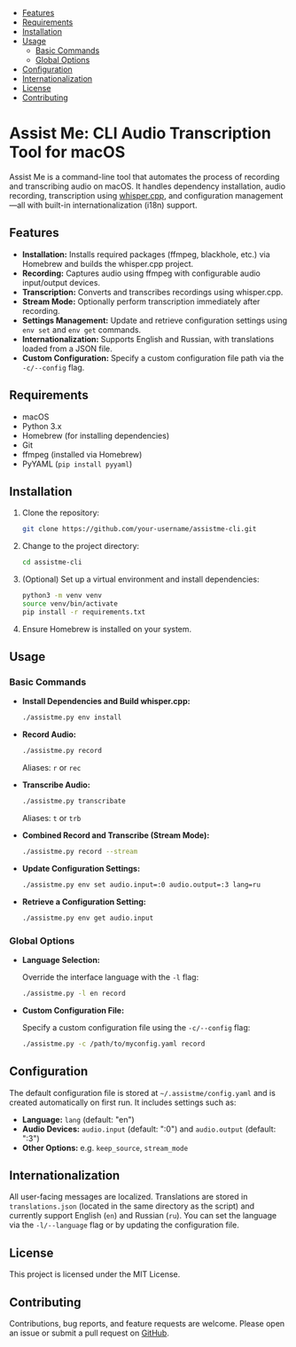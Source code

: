 - [Features](#features)
- [Requirements](#requirements)
- [Installation](#installation)
- [Usage](#usage)
   * [Basic Commands](#basic-commands)
   * [Global Options](#global-options)
- [Configuration](#configuration)
- [Internationalization](#internationalization)
- [License](#license)
- [Contributing](#contributing)

# Assist Me: CLI Audio Transcription Tool for macOS

Assist Me is a command-line tool that automates the process of recording and transcribing audio on macOS. It handles dependency installation, audio recording, transcription using [whisper.cpp](https://github.com/ggerganov/whisper.cpp), and configuration management—all with built-in internationalization (i18n) support.

## Features

- **Installation:** Installs required packages (ffmpeg, blackhole, etc.) via Homebrew and builds the whisper.cpp project.
- **Recording:** Captures audio using ffmpeg with configurable audio input/output devices.
- **Transcription:** Converts and transcribes recordings using whisper.cpp.
- **Stream Mode:** Optionally perform transcription immediately after recording.
- **Settings Management:** Update and retrieve configuration settings using `env set` and `env get` commands.
- **Internationalization:** Supports English and Russian, with translations loaded from a JSON file.
- **Custom Configuration:** Specify a custom configuration file path via the `-c/--config` flag.

## Requirements

- macOS
- Python 3.x
- Homebrew (for installing dependencies)
- Git
- ffmpeg (installed via Homebrew)
- PyYAML (`pip install pyyaml`)

## Installation

1. Clone the repository:

   ```bash
   git clone https://github.com/your-username/assistme-cli.git
   ```

2. Change to the project directory:

   ```bash
   cd assistme-cli
   ```

3. (Optional) Set up a virtual environment and install dependencies:

   ```bash
   python3 -m venv venv
   source venv/bin/activate
   pip install -r requirements.txt
   ```

4. Ensure Homebrew is installed on your system.

## Usage

### Basic Commands

- **Install Dependencies and Build whisper.cpp:**

  ```bash
  ./assistme.py env install
  ```

- **Record Audio:**

  ```bash
  ./assistme.py record
  ```
  
  Aliases: `r` or `rec`

- **Transcribe Audio:**

  ```bash
  ./assistme.py transcribate
  ```
  
  Aliases: `t` or `trb`

- **Combined Record and Transcribe (Stream Mode):**

  ```bash
  ./assistme.py record --stream
  ```

- **Update Configuration Settings:**

  ```bash
  ./assistme.py env set audio.input=:0 audio.output=:3 lang=ru
  ```

- **Retrieve a Configuration Setting:**

  ```bash
  ./assistme.py env get audio.input
  ```

### Global Options

- **Language Selection:**

  Override the interface language with the `-l` flag:

  ```bash
  ./assistme.py -l en record
  ```

- **Custom Configuration File:**

  Specify a custom configuration file using the `-c/--config` flag:

  ```bash
  ./assistme.py -c /path/to/myconfig.yaml record
  ```

## Configuration

The default configuration file is stored at `~/.assistme/config.yaml` and is created automatically on first run. It includes settings such as:

- **Language:** `lang` (default: "en")
- **Audio Devices:** `audio.input` (default: ":0") and `audio.output` (default: ":3")
- **Other Options:** e.g. `keep_source`, `stream_mode`

## Internationalization

All user-facing messages are localized. Translations are stored in `translations.json` (located in the same directory as the script) and currently support English (`en`) and Russian (`ru`). You can set the language via the `-l/--language` flag or by updating the configuration file.

## License

This project is licensed under the MIT License.

## Contributing

Contributions, bug reports, and feature requests are welcome. Please open an issue or submit a pull request on [GitHub](https://github.com/your-username/assistme-cli).